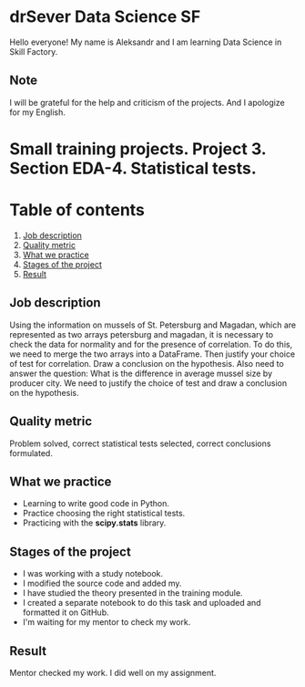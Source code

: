 # drSever Data Science SF
Hello everyone! My name is Aleksandr and I am learning Data Science in Skill Factory.
## Note
I will be grateful for the help and criticism of the projects. And I apologize for my English.

# Small training projects. Project 3. Section EDA-4. Statistical tests.
# Table of contents
1. [Job description](https://github.com/drSever/drSever_data_science/tree/main/Small_training_projects/project_3#Job-description)
2. [Quality metric](https://github.com/drSever/drSever_data_science/tree/main/Small_training_projects/project_3#Quality-metric)
3. [What we practice](https://github.com/drSever/drSever_data_science/tree/main/Small_training_projects/project_3#What-we-practice)
4. [Stages of the project](https://github.com/drSever/drSever_data_science/tree/main/Small_training_projects/project_3#Stages-of-the-project)
5. [Result](https://github.com/drSever/drSever_data_science/tree/main/Small_training_projects/project_3#Result)

## Job description

Using the information on mussels of St. Petersburg and Magadan, which are represented as two arrays petersburg and magadan, it is necessary to check the data for normality and for the presence of correlation. To do this, we need to merge the two arrays into a DataFrame. Then justify your choice of test for correlation. Draw a conclusion on the hypothesis.
Also need to answer the question: What is the difference in average mussel size by producer city. We need to justify the choice of test and draw a conclusion on the hypothesis.

## Quality metric

Problem solved, correct statistical tests selected, correct conclusions formulated.

## What we practice

- Learning to write good code in Python.
- Practice choosing the right statistical tests.
- Practicing with the **scipy.stats** library.

## Stages of the project

- I was working with a study notebook.
- I modified the source code and added my.
- I have studied the theory presented in the training module.
- I created a separate notebook to do this task and uploaded and formatted it on GitHub.
- I'm waiting for my mentor to check my work.

## Result

Mentor checked my work. I did well on my assignment.

